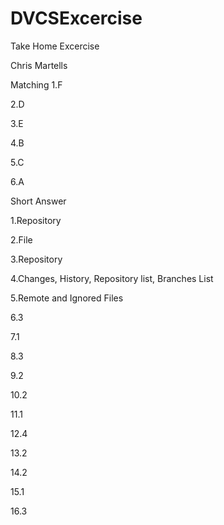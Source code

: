 # DVCSExcercise
Take Home Excercise

Chris Martells

Matching 
1.F

2.D

3.E

4.B

5.C

6.A

Short Answer

1.Repository

2.File

3.Repository

4.Changes, History, Repository list, Branches List

5.Remote and Ignored Files

6.3

7.1

8.3

9.2

10.2

11.1

12.4

13.2

14.2

15.1

16.3
